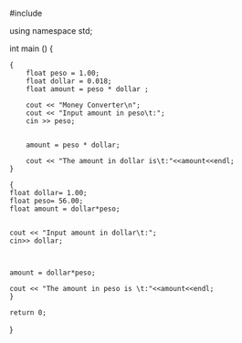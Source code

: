 #include <iostream>

using namespace std;

int main () {

	{
		float peso = 1.00;
		float dollar = 0.018;
		float amount = peso * dollar ;
		
		cout << "Money Converter\n";
		cout << "Input amount in peso\t:";
		cin >> peso;
		
		
		amount = peso * dollar;
		
		cout << "The amount in dollar is\t:"<<amount<<endl;
	}
	
	{
	float dollar= 1.00;
	float peso= 56.00;
	float amount = dollar*peso;
	
	
	cout << "Input amount in dollar\t:";
	cin>> dollar;
	
	
	
	amount = dollar*peso;
	
	cout << "The amount in peso is \t:"<<amount<<endl;
	}
	
	return 0;
	
}
